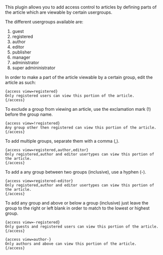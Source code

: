 This plugin allows you to add access control to articles by defining parts of the article which are viewable by certain usergroups.

The different usergroups available are:

  1. guest
  1. registered
  1. author
  1. editor
  1. publisher
  1. manager
  1. administrator
  1. super admininistrator

In order to make a part of the article viewable by a certain group, edit the article as such:

```
{access view=registered}
Only registered users can view this portion of the article.
{/access}
```

To exclude a group from viewing an article, use the exclamation mark (!) before the group name.

```
{access view=!registered}
Any group other then registered can view this portion of the article.
{/access}
```

To add multiple groups, separate them with a comma (,).

```
{access view=registered,author,editor}
Only registered,author and editor usertypes can view this portion of the article.
{/access}
```

To add a any group between two groups (inclusive), use a hyphen (-).

```
{access view=registered-editor}
Only registered,author and editor usertypes can view this portion of the article.
{/access}
```

To add any group and above or below a group (inclusive) just leave the group to the right or left blank in order to match to the lowest or highest group.

```
{access view=-registered}
Only guests and registered users can view this portion of the article.
{/access}
```

```
{access view=author-}
Only authors and above can view this portion of the article.
{/access}
```